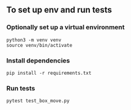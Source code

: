 ## To set up env and run tests
### Optionally set up a virtual environment
```
python3 -m venv venv
source venv/bin/activate
```

### Install dependencies
```
pip install -r requirements.txt
```

### Run tests
```
pytest test_box_move.py
```
